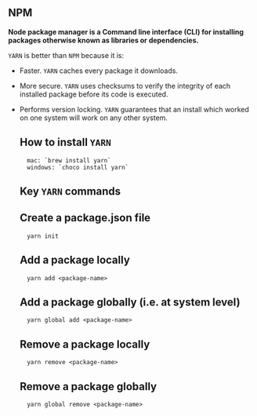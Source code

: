## NPM
**Node package manager is a Command line interface (CLI) for installing packages otherwise known as libraries or dependencies.**

`YARN` is better than `NPM` because it is:
* Faster. `YARN` caches every package it downloads.
* More secure. `YARN` uses checksums to verify the integrity of each installed package before its code is executed.
* Performs version locking. `YARN` guarantees that an install which worked on one system will work on any other system.

    ##  How to install `YARN`
        mac: `brew install yarn`
        windows: `choco install yarn`
    ## Key  `YARN` commands
    ## Create a package.json file
        yarn init

    ## Add a package locally
        yarn add <package-name>

    ## Add a package globally (i.e. at system level)
        yarn global add <package-name>

    ## Remove a package locally
        yarn remove <package-name>

    ## Remove a package globally
        yarn global remove <package-name>

